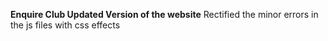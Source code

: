 **Enquire Club Updated Version of the website**
Rectified the minor errors in the js files with css effects 
